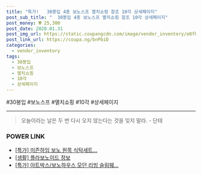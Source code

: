 ```yaml
--- 
title: "특가!   30봉입 4종 보노스프 멸치쇼핑 참조 10각 상세페이지" 
post_sub_title: "  30봉입 4종 보노스프 멸치쇼핑 참조 10각 상세페이지" 
post_money: ₩ 25,300 
post_date: 2020.01.31 
post_img_url: https://static.coupangcdn.com/image/vendor_inventory/e8fb/19b90bccc1219cc82c8501b83b560439d1deb15b17a8327af93dc9d22d89.jpg 
post_link_url: https://coupa.ng/bnPbiD 
categories: 
  - vendor_inventory 
tags: 
  - 30봉입 
  - 보노스프 
  - 멸치쇼핑 
  - 10각 
  - 상세페이지 
--- 
```

  #30봉입 #보노스프 #멸치쇼핑 #10각 #상세페이지 
<hr> 

> 오늘이라는 날은 두 번 다시 오지 않는다는 것을 잊지 말라. - 단테 


### POWER LINK

* <a href="https://blog.naver.com/santokki14/221791730654" target="_blank">[특가] 미즌하임 보노 원목 식탁세트...</a>
* <a href="https://blog.naver.com/santokki14/221764551277" target="_blank"> [생활] 플라보노이드 정보 </a>
* <a href="https://blog.naver.com/sakai111/221789062419" target="_blank">[특가] 아트박스/보노하우스 모던 리빙 슬림웨...</a>
